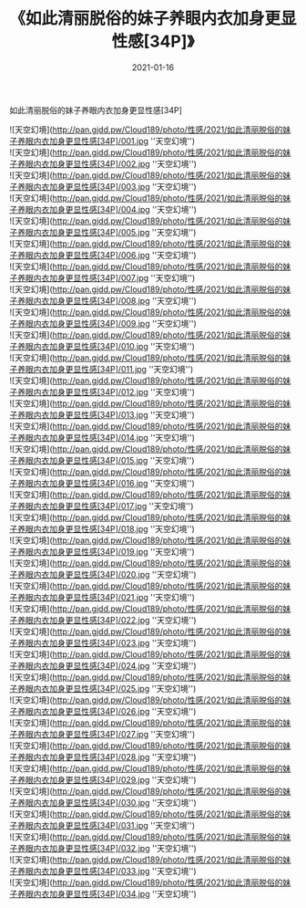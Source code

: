 ﻿---
layout: post
title:  《如此清丽脱俗的妹子养眼内衣加身更显性感[34P]》
date:   2021-01-16
img: http://pan.gjdd.pw/Cloud189/photo/性感/2021/如此清丽脱俗的妹子养眼内衣加身更显性感[34P]/000.jpg
categories: [美女, 性感, 泳衣]
---

如此清丽脱俗的妹子养眼内衣加身更显性感[34P]



![天空幻境](http://pan.gjdd.pw/Cloud189/photo/性感/2021/如此清丽脱俗的妹子养眼内衣加身更显性感[34P]/001.jpg ''天空幻境'') <br>
![天空幻境](http://pan.gjdd.pw/Cloud189/photo/性感/2021/如此清丽脱俗的妹子养眼内衣加身更显性感[34P]/002.jpg ''天空幻境'') <br>
![天空幻境](http://pan.gjdd.pw/Cloud189/photo/性感/2021/如此清丽脱俗的妹子养眼内衣加身更显性感[34P]/003.jpg ''天空幻境'') <br>
![天空幻境](http://pan.gjdd.pw/Cloud189/photo/性感/2021/如此清丽脱俗的妹子养眼内衣加身更显性感[34P]/004.jpg ''天空幻境'') <br>
![天空幻境](http://pan.gjdd.pw/Cloud189/photo/性感/2021/如此清丽脱俗的妹子养眼内衣加身更显性感[34P]/005.jpg ''天空幻境'') <br>
![天空幻境](http://pan.gjdd.pw/Cloud189/photo/性感/2021/如此清丽脱俗的妹子养眼内衣加身更显性感[34P]/006.jpg ''天空幻境'') <br>
![天空幻境](http://pan.gjdd.pw/Cloud189/photo/性感/2021/如此清丽脱俗的妹子养眼内衣加身更显性感[34P]/007.jpg ''天空幻境'') <br>
![天空幻境](http://pan.gjdd.pw/Cloud189/photo/性感/2021/如此清丽脱俗的妹子养眼内衣加身更显性感[34P]/008.jpg ''天空幻境'') <br>
![天空幻境](http://pan.gjdd.pw/Cloud189/photo/性感/2021/如此清丽脱俗的妹子养眼内衣加身更显性感[34P]/009.jpg ''天空幻境'') <br>
![天空幻境](http://pan.gjdd.pw/Cloud189/photo/性感/2021/如此清丽脱俗的妹子养眼内衣加身更显性感[34P]/010.jpg ''天空幻境'') <br>
![天空幻境](http://pan.gjdd.pw/Cloud189/photo/性感/2021/如此清丽脱俗的妹子养眼内衣加身更显性感[34P]/011.jpg ''天空幻境'') <br>
![天空幻境](http://pan.gjdd.pw/Cloud189/photo/性感/2021/如此清丽脱俗的妹子养眼内衣加身更显性感[34P]/012.jpg ''天空幻境'') <br>
![天空幻境](http://pan.gjdd.pw/Cloud189/photo/性感/2021/如此清丽脱俗的妹子养眼内衣加身更显性感[34P]/013.jpg ''天空幻境'') <br>
![天空幻境](http://pan.gjdd.pw/Cloud189/photo/性感/2021/如此清丽脱俗的妹子养眼内衣加身更显性感[34P]/014.jpg ''天空幻境'') <br>
![天空幻境](http://pan.gjdd.pw/Cloud189/photo/性感/2021/如此清丽脱俗的妹子养眼内衣加身更显性感[34P]/015.jpg ''天空幻境'') <br>
![天空幻境](http://pan.gjdd.pw/Cloud189/photo/性感/2021/如此清丽脱俗的妹子养眼内衣加身更显性感[34P]/016.jpg ''天空幻境'') <br>
![天空幻境](http://pan.gjdd.pw/Cloud189/photo/性感/2021/如此清丽脱俗的妹子养眼内衣加身更显性感[34P]/017.jpg ''天空幻境'') <br>
![天空幻境](http://pan.gjdd.pw/Cloud189/photo/性感/2021/如此清丽脱俗的妹子养眼内衣加身更显性感[34P]/018.jpg ''天空幻境'') <br>
![天空幻境](http://pan.gjdd.pw/Cloud189/photo/性感/2021/如此清丽脱俗的妹子养眼内衣加身更显性感[34P]/019.jpg ''天空幻境'') <br>
![天空幻境](http://pan.gjdd.pw/Cloud189/photo/性感/2021/如此清丽脱俗的妹子养眼内衣加身更显性感[34P]/020.jpg ''天空幻境'') <br>
![天空幻境](http://pan.gjdd.pw/Cloud189/photo/性感/2021/如此清丽脱俗的妹子养眼内衣加身更显性感[34P]/021.jpg ''天空幻境'') <br>
![天空幻境](http://pan.gjdd.pw/Cloud189/photo/性感/2021/如此清丽脱俗的妹子养眼内衣加身更显性感[34P]/022.jpg ''天空幻境'') <br>
![天空幻境](http://pan.gjdd.pw/Cloud189/photo/性感/2021/如此清丽脱俗的妹子养眼内衣加身更显性感[34P]/023.jpg ''天空幻境'') <br>
![天空幻境](http://pan.gjdd.pw/Cloud189/photo/性感/2021/如此清丽脱俗的妹子养眼内衣加身更显性感[34P]/024.jpg ''天空幻境'') <br>
![天空幻境](http://pan.gjdd.pw/Cloud189/photo/性感/2021/如此清丽脱俗的妹子养眼内衣加身更显性感[34P]/025.jpg ''天空幻境'') <br>
![天空幻境](http://pan.gjdd.pw/Cloud189/photo/性感/2021/如此清丽脱俗的妹子养眼内衣加身更显性感[34P]/026.jpg ''天空幻境'') <br>
![天空幻境](http://pan.gjdd.pw/Cloud189/photo/性感/2021/如此清丽脱俗的妹子养眼内衣加身更显性感[34P]/027.jpg ''天空幻境'') <br>
![天空幻境](http://pan.gjdd.pw/Cloud189/photo/性感/2021/如此清丽脱俗的妹子养眼内衣加身更显性感[34P]/028.jpg ''天空幻境'') <br>
![天空幻境](http://pan.gjdd.pw/Cloud189/photo/性感/2021/如此清丽脱俗的妹子养眼内衣加身更显性感[34P]/029.jpg ''天空幻境'') <br>
![天空幻境](http://pan.gjdd.pw/Cloud189/photo/性感/2021/如此清丽脱俗的妹子养眼内衣加身更显性感[34P]/030.jpg ''天空幻境'') <br>
![天空幻境](http://pan.gjdd.pw/Cloud189/photo/性感/2021/如此清丽脱俗的妹子养眼内衣加身更显性感[34P]/031.jpg ''天空幻境'') <br>
![天空幻境](http://pan.gjdd.pw/Cloud189/photo/性感/2021/如此清丽脱俗的妹子养眼内衣加身更显性感[34P]/032.jpg ''天空幻境'') <br>
![天空幻境](http://pan.gjdd.pw/Cloud189/photo/性感/2021/如此清丽脱俗的妹子养眼内衣加身更显性感[34P]/033.jpg ''天空幻境'') <br>
![天空幻境](http://pan.gjdd.pw/Cloud189/photo/性感/2021/如此清丽脱俗的妹子养眼内衣加身更显性感[34P]/034.jpg ''天空幻境'') <br>